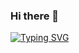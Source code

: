 ### Hi there 👋

[![Typing SVG](https://readme-typing-svg.demolab.com/?lines=Hi+There+👋;Welcome+To+My+GitHub+Profile)](https://git.io/typing-svg)

<!--
**Khalid-Alnowaiser/Khalid-Alnowaiser** is a ✨ _special_ ✨ repository because its `README.md` (this file) appears on your GitHub profile.

Here are some ideas to get you started:

- 🔭 I’m currently working on ...
- 🌱 I’m currently learning ...
- 👯 I’m looking to collaborate on ...
- 🤔 I’m looking for help with ...
- 💬 Ask me about ...
- 📫 How to reach me: ...
- 😄 Pronouns: ...
- ⚡ Fun fact: ...
-->
